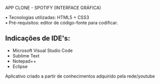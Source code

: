 
 APP CLONE - SPOTIFY (INTERFACE GRÁFICA) 


• Tecnologias utilizadas: HTML5 + CSS3 <br>
• Pré-requisitos: editor de código-fonte para codificar. <br>
## Indicações de IDE's:
  - <a href="https://code.visualstudio.com/" style="text-decoration:none">Microsoft Visual Studio Code</a> <br>
  -  <a href="https://www.sublimetext.com/download" style="text-decoration:none">Sublime Text</a> <br>
  -  <a href="https://notepad-plus-plus.org/downloads/" style="text-decoration:none">Notepad++</a> <br>
  -  <a href="https://www.eclipse.org/downloads/" style="text-decoration:none">Eclipse</a><br>

Aplicativo criado a partir de conhecimentos adquirido pela rede/youtube


 

